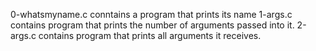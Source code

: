 0-whatsmyname.c conntains  a program that prints its name
1-args.c contains  program that prints the number of arguments passed into it.
2-args.c contains program that prints all arguments it receives.

